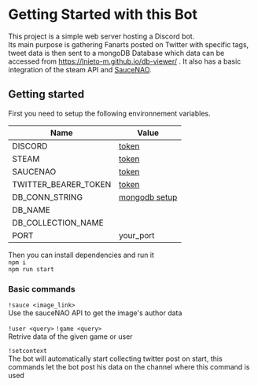 # Getting Started with this Bot

This project is a simple web server hosting a Discord bot.   
Its main purpose is gathering Fanarts posted on Twitter with specific tags, tweet data is then sent to a mongoDB Database which data can be accessed from https://lnieto-m.github.io/db-viewer/ .
It also has a basic integration of the steam API and [SauceNAO](https://saucenao.com/).   

## Getting started

First you need to setup the following environnement variables.   

| Name                 | Value                                                                                           |
|----------------------|-------------------------------------------------------------------------------------------------|
| DISCORD              | [token](https://github.com/reactiflux/discord-irc/wiki/Creating-a-discord-bot-&-getting-a-token)|
| STEAM                | [token](https://help.pebblehost.com/en/game-hosting/how-to-find-your-steam-game-token)          |
| SAUCENAO             | [token](https://saucenao.com/user.php?page=search-api)                                          |
| TWITTER_BEARER_TOKEN | [token](https://developer.twitter.com/en/docs/authentication/oauth-2-0/bearer-tokens)           |
| DB_CONN_STRING       | [mongodb setup](https://www.mongodb.com/compatibility/using-typescript-with-mongodb-tutorial)   |
| DB_NAME              |                                                                                                 |
| DB_COLLECTION_NAME   |                                                                                                 |
| PORT                 | your_port                                                                                       |

Then you can install dependencies and run it   
`npm i`   
`npm run start`   

### Basic commands

`!sauce <image_link>`   
Use the sauceNAO API to get the image's author data   

`!user <query>` `!game <query>`   
Retrive data of the given game or user   

`!setcontext`   
The bot will automatically start collecting twitter post on start, this commands let the bot post his data on the channel where this command is used   
